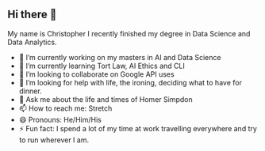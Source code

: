 ## Hi there 👋

My name is Christopher I recently finished my degree in Data Science and Data Analytics.

- 🔭 I’m currently working on my masters in AI and Data Science
- 🌱 I’m currently learning Tort Law, AI Ethics and CLI
- 👯 I’m looking to collaborate on Google API uses
- 🤔 I’m looking for help with life, the ironing, deciding what to have for dinner.
- 💬 Ask me about the life and times of Homer Simpdon
- 📫 How to reach me: Stretch
- 😄 Pronouns: He/Him/His
- ⚡ Fun fact: I spend a lot of my time at work travelling everywhere and try to run wherever I am.


